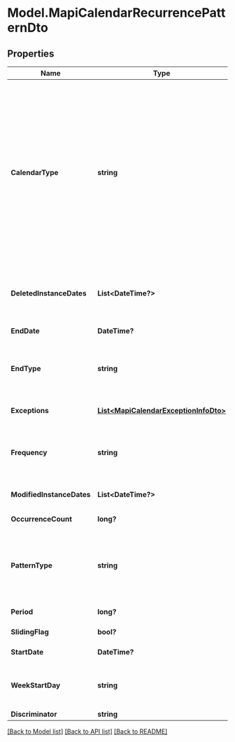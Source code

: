 # Model.MapiCalendarRecurrencePatternDto
## Properties
Name | Type | Description | Notes
------------ | ------------- | ------------- | -------------
**CalendarType** | **string** | Enumerated the calendar type of the mapi recurrence Enum, available values: Default, CalGregorian, CalGregorianUs, CalJapan, CalTaiwan, CalKorea, CalHijri, CalThai, CalHebrew, CalGregorianMeFrench, CalGregorianArabic, CalGregorianXLitEnglish, CalGregorianXLitFrench, CalLunarJapanese, CalChineseLunar, CalSaka, CalLunarEtoChn, CalLunarEtoKor, CalLunarRokuyou, CalLunarKorean, CalUmAlQura | 
**DeletedInstanceDates** | **List&lt;DateTime?&gt;** | An array of dates, each of which is the original instance date of either a deleted instance or a modified instance for this recurrence.              | [optional] 
**EndDate** | **DateTime?** | End date of an item recurrence pattern.              | 
**EndType** | **string** | Enumerates the ending type for the recurrence. Enum, available values: None, EndAfterDate, EndAfterNOccurrences, NeverEnd | 
**Exceptions** | [**List&lt;MapiCalendarExceptionInfoDto&gt;**](MapiCalendarExceptionInfoDto.md) | An exception specifies changes to an instance of a recurring series.              | [optional] 
**Frequency** | **string** | Enumerates mapi calendar recurrence frequency Enum, available values: None, Daily, Weekly, Monthly, Yearly | 
**ModifiedInstanceDates** | **List&lt;DateTime?&gt;** | An array of dates, each of which is the date of a modified instance.              | [optional] 
**OccurrenceCount** | **long?** | Number of occurrences in a recurrence.              | 
**PatternType** | **string** | Enumerates the mapi calendar recurrence pattern types Enum, available values: Day, Week, Month, MonthEnd, MonthNth, HjMonth, HjMonthNth, HjMonthEnd | 
**Period** | **long?** | Interval at which the meeting pattern repeats.              | 
**SlidingFlag** | **bool?** | Defines whether pattern is sliding or not.              | 
**StartDate** | **DateTime?** | Start date of an item recurrence pattern.              | 
**WeekStartDay** | **string** | Enum, available values: Sunday, Monday, Tuesday, Wednesday, Thursday, Friday, Saturday | 
**Discriminator** | **string** |  | 



[[Back to Model list]](README.md#documentation-for-models) [[Back to API list]](README.md#documentation-for-api-endpoints) [[Back to README]](README.md)


